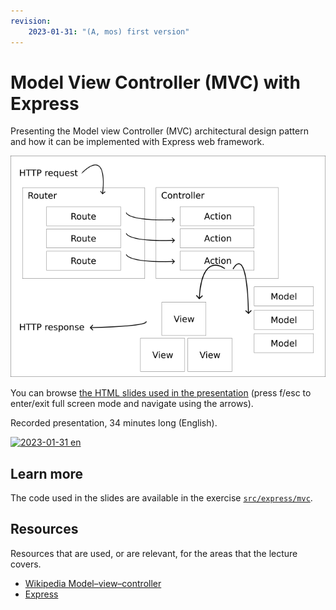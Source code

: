 ```yaml
---
revision: 
    2023-01-31: "(A, mos) first version"
---
```

Model View Controller (MVC) with Express
========================

Presenting the Model view Controller (MVC) architectural design pattern and how it can be implemented with Express web framework.

![presentation image](./img/mvc.png)

You can browse [the HTML slides used in the presentation](https://mikael-roos.gitlab.io/node/lecture/L05-model-view-controller/slide.html) (press f/esc to enter/exit full screen mode and navigate using the arrows).

Recorded presentation, 34 minutes long (English).

[![2023-01-31 en](https://img.youtube.com/vi/WO4vtwj3Hec/0.jpg)](https://www.youtube.com/watch?v=WO4vtwj3Hec)



Learn more
------------------------

The code used in the slides are available in the exercise [`src/express/mvc`](../../../src/express/mvc/).



Resources
------------------------

Resources that are used, or are relevant, for the areas that the lecture covers.

* [Wikipedia Model–view–controller](https://en.wikipedia.org/wiki/Model%E2%80%93view%E2%80%93controller)
* [Express](https://expressjs.com/)
